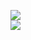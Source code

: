 [![](https://img.shields.io/badge/Made%20With-Github%20Spray-lightgrey.svg?style=for-the-badge&logo=github)](https://github.com/Annihil/github-spray#17391)  
[![](https://i.imgur.com/2DrTn0Z.gif)](https://github.com/Annihil/github-spray)